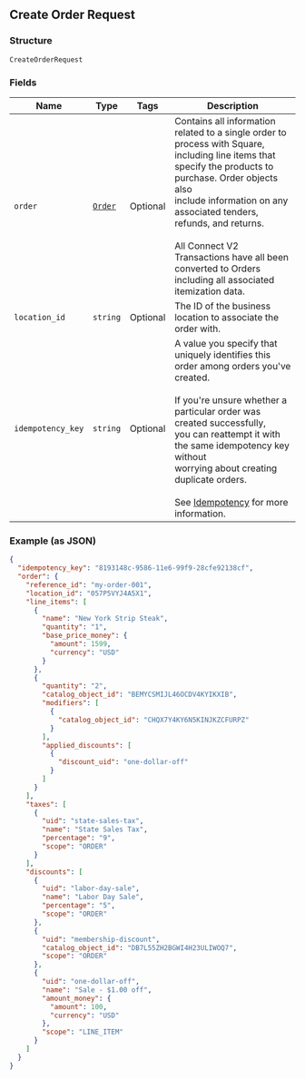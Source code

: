 ## Create Order Request

### Structure

`CreateOrderRequest`

### Fields

| Name | Type | Tags | Description |
|  --- | --- | --- | --- |
| `order` | [`Order`](/doc/models/order.md) | Optional | Contains all information related to a single order to process with Square,<br>including line items that specify the products to purchase. Order objects also<br>include information on any associated tenders, refunds, and returns.<br><br>All Connect V2 Transactions have all been converted to Orders including all associated<br>itemization data. |
| `location_id` | `string` | Optional | The ID of the business location to associate the order with. |
| `idempotency_key` | `string` | Optional | A value you specify that uniquely identifies this<br>order among orders you've created.<br><br>If you're unsure whether a particular order was created successfully,<br>you can reattempt it with the same idempotency key without<br>worrying about creating duplicate orders.<br><br>See [Idempotency](https://developer.squareup.com/docs/basics/api101/idempotency) for more information. |

### Example (as JSON)

```json
{
  "idempotency_key": "8193148c-9586-11e6-99f9-28cfe92138cf",
  "order": {
    "reference_id": "my-order-001",
    "location_id": "057P5VYJ4A5X1",
    "line_items": [
      {
        "name": "New York Strip Steak",
        "quantity": "1",
        "base_price_money": {
          "amount": 1599,
          "currency": "USD"
        }
      },
      {
        "quantity": "2",
        "catalog_object_id": "BEMYCSMIJL46OCDV4KYIKXIB",
        "modifiers": [
          {
            "catalog_object_id": "CHQX7Y4KY6N5KINJKZCFURPZ"
          }
        ],
        "applied_discounts": [
          {
            "discount_uid": "one-dollar-off"
          }
        ]
      }
    ],
    "taxes": [
      {
        "uid": "state-sales-tax",
        "name": "State Sales Tax",
        "percentage": "9",
        "scope": "ORDER"
      }
    ],
    "discounts": [
      {
        "uid": "labor-day-sale",
        "name": "Labor Day Sale",
        "percentage": "5",
        "scope": "ORDER"
      },
      {
        "uid": "membership-discount",
        "catalog_object_id": "DB7L55ZH2BGWI4H23ULIWOQ7",
        "scope": "ORDER"
      },
      {
        "uid": "one-dollar-off",
        "name": "Sale - $1.00 off",
        "amount_money": {
          "amount": 100,
          "currency": "USD"
        },
        "scope": "LINE_ITEM"
      }
    ]
  }
}
```

